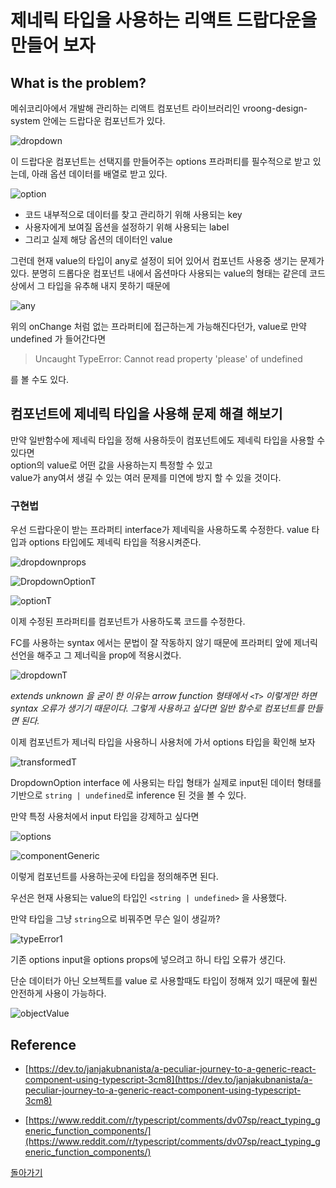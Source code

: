 # 제네릭 타입을 사용하는 리액트 드랍다운을 만들어 보자

## What is the problem?

메쉬코리아에서 개발해 관리하는 리액트 컴포넌트 라이브러리인 vroong-design-system 안에는
드랍다운 컴포넌트가 있다.

![dropdown](./dropdown.png)

이 드랍다운 컴포넌트는 선택지를 만들어주는 options 프라퍼티를 필수적으로 받고 있는데,
아래 옵션 데이터를 배열로 받고 있다.

![option](./option.png)

- 코드 내부적으로 데이터를 찾고 관리하기 위해 사용되는 key
- 사용자에게 보여질 옵션을 설정하기 위해 사용되는 label
- 그리고 실제 해당 옵션의 데이터인 value

그런데 현재 value의 타입이 any로 설정이 되어 있어서 컴포넌트 사용중 생기는 문제가 있다.
분명히 드롭다운 컴포넌트 내에서 옵션마다 사용되는 value의 형태는 같은데 코드 상에서 그 타입을 유추해 내지 못하기 때문에

![any](./any.png)

위의 onChange 처럼 없는 프라퍼티에 접근하는게 가능해진다던가, value로 만약 undefined 가 들어간다면

> Uncaught TypeError: Cannot read property 'please' of undefined

를 볼 수도 있다.

## 컴포넌트에 제네릭 타입을 사용해 문제 해결 해보기

만약 일반함수에 제네릭 타입을 정해 사용하듯이 컴포넌트에도 제네릭 타입을 사용할 수 있다면  
option의 value로 어떤 값을 사용하는지 특정할 수 있고  
value가 any여서 생길 수 있는 여러 문제를 미연에 방지 할 수 있을 것이다.

### 구현법

우선 드랍다운이 받는 프라퍼티 interface가 제네릭을 사용하도록 수정한다.
value 타입과 options 타입에도 제네릭 타입을 적용시켜준다.

![dropdownprops](./dropdownprops.png)

![DropdownOptionT](./DropdownOptionT.png)

![optionT](./optionT.png)

이제 수정된 프라퍼티를 컴포넌트가 사용하도록 코드를 수정한다.

FC를 사용하는 syntax 에서는 문법이 잘 작동하지 않기 때문에 프라퍼티 앞에 제너릭 선언을 해주고 그 제너릭을 prop에 적용시켰다.

![dropdownT](./dropdownT.png)

_extends unknown 을 굳이 한 이유는 arrow function 형태에서 `<T>` 이렇게만 하면 syntax 오류가 생기기 때문이다. 그렇게 사용하고 싶다면 일반 함수로 컴포넌트를 만들면 된다._

이제 컴포넌트가 제너릭 타입을 사용하니 사용처에 가서 options 타입을 확인해 보자

![transformedT](./transformedT.png)

DropdownOption interface 에 사용되는 타입 형태가 실제로 input된 데이터 형태를 기반으로 `string | undefined`로 inference 된 것을 볼 수 있다.

만약 특정 사용처에서 input 타입을 강제하고 싶다면

![options](./options.png)

![componentGeneric](./componentGeneric.png)

이렇게 컴포넌트를 사용하는곳에 타입을 정의해주면 된다.

우선은 현재 사용되는 value의 타입인 `<string | undefined>` 을 사용했다.

만약 타입을 그냥 `string`으로 비꿔주면 무슨 일이 생길까?

![typeError1](./typeError1.png)

기존 options input을 options props에 넣으려고 하니 타입 오류가 생긴다.

단순 데이터가 아닌 오브젝트를 value 로 사용할때도 타입이 정해져 있기 때문에 훨씬 안전하게 사용이 가능하다.

![objectValue](./objectValue.png)

## Reference

- [https://dev.to/janjakubnanista/a-peculiar-journey-to-a-generic-react-component-using-typescript-3cm8](https://dev.to/janjakubnanista/a-peculiar-journey-to-a-generic-react-component-using-typescript-3cm8)

- [https://www.reddit.com/r/typescript/comments/dv07sp/react_typing_generic_function_components/](https://www.reddit.com/r/typescript/comments/dv07sp/react_typing_generic_function_components/)

[돌아가기](../../README.md)

